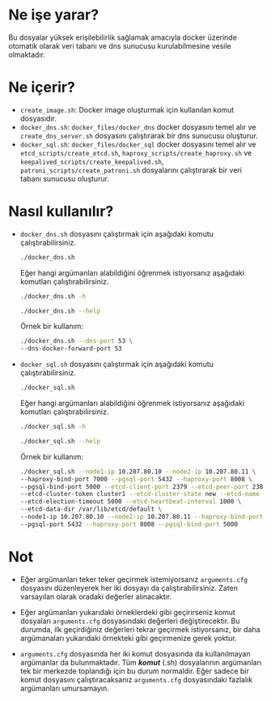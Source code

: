 # Ne işe yarar?

Bu dosyalar yüksek erişilebilirlik sağlamak amacıyla docker üzerinde otomatik olarak veri tabanı ve dns sunucusu kurulabilmesine vesile olmaktadır.

# Ne içerir?

- `create_image.sh`: Docker image oluşturmak için kullanılan komut dosyasıdır.
- `docker_dns.sh`: `docker_files/docker_dns` docker dosyasını temel alır ve `create_dns_server.sh` dosyasını çalıştırarak bir dns sunucusu oluşturur.
- `docker_sql.sh`: `docker_files/docker_sql` docker dosyasını temel alır ve `etcd_scripts/create_etcd.sh`, `haproxy_scripts/create_haproxy.sh` ve `keepalived_scripts/create_keepalived.sh`, `patroni_scripts/create_patroni.sh` dosyalarını çalıştırarak bir veri tabanı sunucusu oluşturur.

# Nasıl kullanılır?

- `docker_dns.sh` dosyasını çalıştırmak için aşağıdaki komutu çalıştırabilirsiniz.

    ```bash
    ./docker_dns.sh
    ```

    Eğer hangi argümanları alabildiğini öğrenmek istiyorsanız aşağıdaki komutları çalıştırabilirsiniz.

    ```bash
    ./docker_dns.sh -h
    ```
    ```bash
    ./docker_dns.sh --help
    ```

    Örnek bir kullanım:

    ```bash
    ./docker_dns.sh --dns-port 53 \
    --dns-docker-forward-port 53
    ```

- `docker_sql.sh` dosyasını çalıştırmak için aşağıdaki komutu çalıştırabilirsiniz.

    ```bash
    ./docker_sql.sh
    ```

    Eğer hangi argümanları alabildiğini öğrenmek istiyorsanız aşağıdaki komutları çalıştırabilirsiniz.

    ```bash
    ./docker_sql.sh -h
    ```
    ```bash
    ./docker_sql.sh --help
    ```

    Örnek bir kullanım:

    ```bash
    ./docker_sql.sh --node1-ip 10.207.80.10 --node2-ip 10.207.80.11 \
    --haproxy-bind-port 7000 --pgsql-port 5432 --haproxy-port 8008 \
    --pgsql-bind-port 5000 --etcd-client-port 2379 --etcd-peer-port 2380 \
    --etcd-cluster-token cluster1 --etcd-cluster-state new --etcd-name etcd1 \
    --etcd-election-timeout 5000 --etcd-heartbeat-interval 1000 \
    --etcd-data-dir /var/lib/etcd/default \
    --node1-ip 10.207.80.10 --node2-ip 10.207.80.11 --haproxy-bind-port 7000 \
    --pgsql-port 5432 --haproxy-port 8008 --pgsql-bind-port 5000
    ```

# Not

- Eğer argümanları teker teker geçirmek istemiyorsanız `arguments.cfg` dosyasını düzenleyerek her iki dosyayı da çalıştırabilirsiniz. Zaten varsayılan olarak oradaki değerler alınacaktır.

- Eğer argümanları yukarıdaki örneklerdeki gibi geçirirseniz komut dosyaları `arguments.cfg` dosyasındaki değerleri değiştirecektir. Bu durumda, ilk geçirdiğiniz değerleri tekrar geçirmek istiyorsanız, bir daha argümanaları yukarıdaki örnekteki gibi geçirmenize gerek yoktur.

- `arguments.cfg` dosyasında her iki komut dosyasında da kullanılmayan argümanlar da bulunmaktadır. Tüm ***komut*** (.sh) dosyalarının argümanları tek bir merkezde toplandığı için bu durum normaldir. Eğer sadece bir komut dosyasını çalıştıracaksanız `arguments.cfg` dosyasındaki fazlalık argümanları umursamayın.